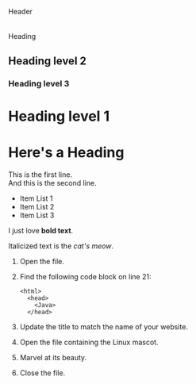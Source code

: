 Header
######

Heading

## Heading level 2

### Heading level 3

Heading level 1
===============	
# Here's a Heading


This is the first line.  
And this is the second line.

- Item List 1
- Item List 2
- Item List 3

I just love **bold text**.


Italicized text is the *cat's meow*.

1.  Open the file.
2.  Find the following code block on line 21:

        <html>
          <head>
            <Java>
          </head>

3.  Update the title to match the name of your website.   


1.  Open the file containing the Linux mascot.
2.  Marvel at its beauty.



3.  Close the file.
